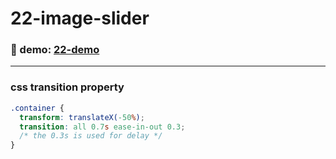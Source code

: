 # 22-image-slider

### :eyes: demo: [22-demo](http://47.98.249.108:3001/22-image-slider/index.html)
---

### css transition property
```css
.container {
  transform: translateX(-50%);
  transition: all 0.7s ease-in-out 0.3;
  /* the 0.3s is used for delay */
}
```
